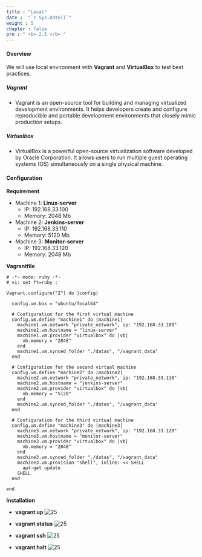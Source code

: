 ```yaml
---
title : "Local"
date :  "`r Sys.Date()`" 
weight : 5
chapter : false
pre : " <b> 2.5 </b> "
---
```


#### Overview
We will use local environment with **Vagrant** and **VirtualBox** to test best practices.

##### Vagrant
- Vagrant is an open-source tool for building and managing virtualized development environments. It helps developers create and configure reproducible and portable development environments that closely mimic production setups.
##### Virtualbox
- VirtualBox is a powerful open-source virtualization software developed by Oracle Corporation. It allows users to run multiple guest operating systems (OS) simultaneously on a single physical machine.

#### Configuration
**Requirement**
- Machine 1: **Linux-server**
  - IP: 192.168.33.100
  - Memory: 2048 Mb
- Machine 2: **Jenkins-server**
  - IP: 192.168.33.110
  - Memory: 5120 Mb
- Machine 3: **Monitor-server**
  - IP: 192.168.33.120
  - Memory: 2048 Mb
  
**Vagrantfile**
```vagrantfile
# -*- mode: ruby -*-
# vi: set ft=ruby :

Vagrant.configure("2") do |config|

  config.vm.box = "ubuntu/focal64"

  # Configuration for the first virtual machine
  config.vm.define "machine1" do |machine1|
    machine1.vm.network "private_network", ip: "192.168.33.100"
    machine1.vm.hostname = "linux-server"
    machine1.vm.provider "virtualbox" do |vb|
      vb.memory = "2048"
    end
    machine1.vm.synced_folder "./datas", "/vagrant_data"    
  end

  # Configuration for the second virtual machine
  config.vm.define "machine2" do |machine2|
    machine2.vm.network "private_network", ip: "192.168.33.110"
    machine2.vm.hostname = "jenkins-server"
    machine2.vm.provider "virtualbox" do |vb|
      vb.memory = "5120"
    end
    machine2.vm.synced_folder "./datas", "/vagrant_data"
  end

  # Configuration for the third virtual machine
  config.vm.define "machine3" do |machine3|
    machine3.vm.network "private_network", ip: "192.168.33.120"
    machine3.vm.hostname = "monitor-server"
    machine3.vm.provider "virtualbox" do |vb|
      vb.memory = "2048"
    end
    machine3.vm.synced_folder "./datas", "/vagrant_data"    
    machine3.vm.provision "shell", inline: <<-SHELL
      apt-get update
    SHELL
  end

end
```
**Installation**
- **vagrant up**
![25](/thedevops/images/2-prepair/2.5-local/1.vagrant/1.png)

- **vagrant status**
![25](/thedevops/images/2-prepair/2.5-local/1.vagrant/2.png)

- **vagrant ssh** 
![25](/thedevops/images/2-prepair/2.5-local/1.vagrant/3.png)

- **vagrant halt** 
![25](/thedevops/images/2-prepair/2.5-local/1.vagrant/4.png)
